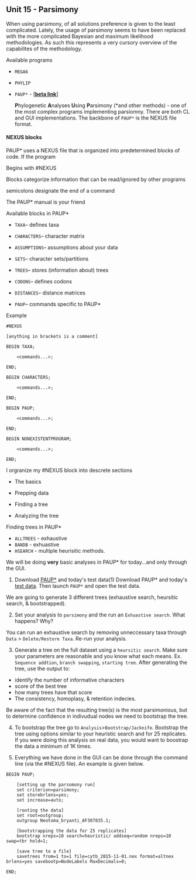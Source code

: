 ## Unit 15 - Parsimony



When using parsimony, of all solutions preference is given to the least complicated.  Lately, the usage of parsimony seems to have been replaced with the more complicated Bayesian and maximum likelihood methodologies.  As such this represents a very cursory overview of the capabilites of the methodology.  



Available programs

 - ```MEGA6```

 - ```PHYLIP```

 - ```PAUP*``` - [**[beta link](http://people.sc.fsu.edu/~dswofford/paup_test/)**]

    **P**hylogenetic **A**nalyses **U**sing **P**arsimony (\*and other methods) - one of the most complex programs implementing parsiomny.  There are both CL and GUI implementations.  The backbone of ```PAUP*``` is the NEXUS file format.

    

#### NEXUS blocks

PAUP* uses a NEXUS file that is organized into predetermined blocks of code.  If the program 

Begins with #NEXUS

Blocks categorize information that can be read/ignored by other programs

semicolons designate the end of a command

The PAUP* manual is your friend





Available blocks in PAUP*

 - ```TAXA```– defines taxa

 - ```CHARACTERS```– character matrix

 - ```ASSUMPTIONS```– assumptions about your data

 - ```SETS```– character sets/partitions

 - ```TREES```– stores (information about) trees

 - ```CODONS```– defines codons

 - ```DISTANCES```– distance matrices

 - ```PAUP```– commands specific to PAUP*



Example

```
#NEXUS

[anything in brackets is a comment]

BEGIN TAXA;

	<commands...>;

END;

BEGIN CHARACTERS;

	<commands...>;

END;

BEGIN PAUP;

	<commands...>;

END;

BEGIN NONEXISTENTPROGRAM;

	<commands...>;

END;

```



I orgranize my #NEXUS block into descrete sections

 - The basics

 - Prepping data

 - Finding a tree

 - Analyzing the tree



Finding trees in PAUP*

 - ```ALLTREES``` - exhaustive
 - ```BANDB``` - exhuastive
 - ```HSEARCH``` - multiple heurisitic methods.

We will be doing **very** basic analyses in PAUP* for today...and only through the GUI.

1) Download [PAUP*](http://people.sc.fsu.edu/~dswofford/paup_test/) and today's test data(1) Download PAUP* and today's [test data](https://www.dropbox.com/s/zjwok7u2vj0ne04/testData.nexus?dl=0). Then launch ```PAUP*``` and open the test data.

We are going to generate 3 different trees (exhaustive search, heursitic search, & bootstrapped). 

2) Set your analysis to ```parsimony``` and the run an ```Exhuastive search```.  What happens?  Why?

You can run an exhaustive search by removing unneccessary taxa through ```Data``` > ```Delete/Restore Taxa```. Re-run your analysis.

3) Generate a tree on the full dataset using a ```heursitic search```.  Make sure your parameters are reasonable and you know what each means.  Ex. ```Sequence addtion```, ```branch swapping```, ```starting tree```.
After generating the tree, use the output to:
 - identify the number of informative characters
 - score of the best tree
 - how many trees have that score
 - The consistency, homoplasy, & retention indecies.

Be aware of the fact that the resulting tree(s) is the most parsimonious, but to determine confidence in indivudual nodes we need to bootstrap the tree.

4) To bootstrap the tree go to ```Analysis```>```Bootstrap/Jacknife```.  Bootstrap the tree using options similar to your heuristic search and for 25 replicates.  If you were doing this analysis on real data, you would want to boostrap the data a minimum of 1K times.

5.  Everything we have done in the GUI can be done through the command line (via the #NEXUS file).  An example is given below.


```
BEGIN PAUP;

	[setting up the parsomony run]
	set criterion=parsimony;
	set storebrlens=yes;
	set increase=auto;
	
	[rooting the data]
	set root=outgroup;
	outgroup Neotoma_bryanti_AF307835.1;
	
	[bootstrapping the data for 25 replicates]	
 	bootstrap nreps=10 search=heuristic/ addseq=random nreps=10 swap=tbr hold=1;
	
	[save tree to a file]
	savetrees from=1 to=1 file=cytb_2015-11-01.nex format=altnex brlens=yes savebootp=NodeLabels MaxDecimals=0;

END;	
```






